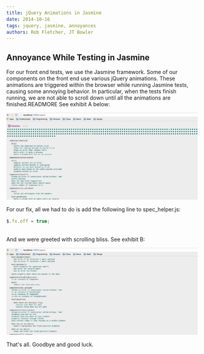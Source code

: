 ```yaml
---
title: jQuery Animations in Jasmine
date: 2014-10-16
tags: jquery, jasmine, annoyances
authors: Rob Fletcher, JT Bowler
---
```


## Annoyance While Testing in Jasmine

For our front end tests, we use the Jasmine framework.  Some of our components
on the front end use various jQuery animations.  These animations are triggered
within the browser while running Jasmine tests, causing some annoying behavior.
In particular, when the tests finish running, we are not able to scroll down
until all the animations are finished.READMORE  See exhibit A below:

![Bad Scrolling](images/bad_scrolling.gif "Bad Scrolling")

For our fix, all we had to do is add the following line to spec_helper.js:

```js
$.fx.off = true;
```
<br />
And we were greeted with scrolling bliss.  See exhibit B:

![Smooth Scrolling](images/smooth_scrolling.gif "Smooth Scrolling")

That's all.  Goodbye and good luck.
